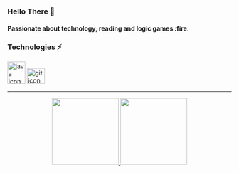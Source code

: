 ### Hello There :wave:

<h4> Passionate about technology, reading and logic games :fire: </h4>

### Technologies :zap: 
<div>
<img src="https://cdn.jsdelivr.net/gh/devicons/devicon/icons/java/java-original-wordmark.svg" height='50' width='40' alt="java icon"> 
<img src="https://cdn.jsdelivr.net/gh/devicons/devicon/icons/git/git-original.svg" height='35' width='40' alt="git icon">
 </div>
 
<hr>

<p align="center">
<a href="https://github.com/vsBrendo">
  <img height="150em" src="https://github-readme-stats-eight-theta.vercel.app/api?username=vsBrendo&show_icons=true&theme=react&include_all_commits=true&count_private=true"/>
  <img height="150em" src="https://github-readme-stats-eight-theta.vercel.app/api/top-langs/?username=vsBrendo&layout=compact&langs_count=8&theme=react"/>
</a>
</p>

